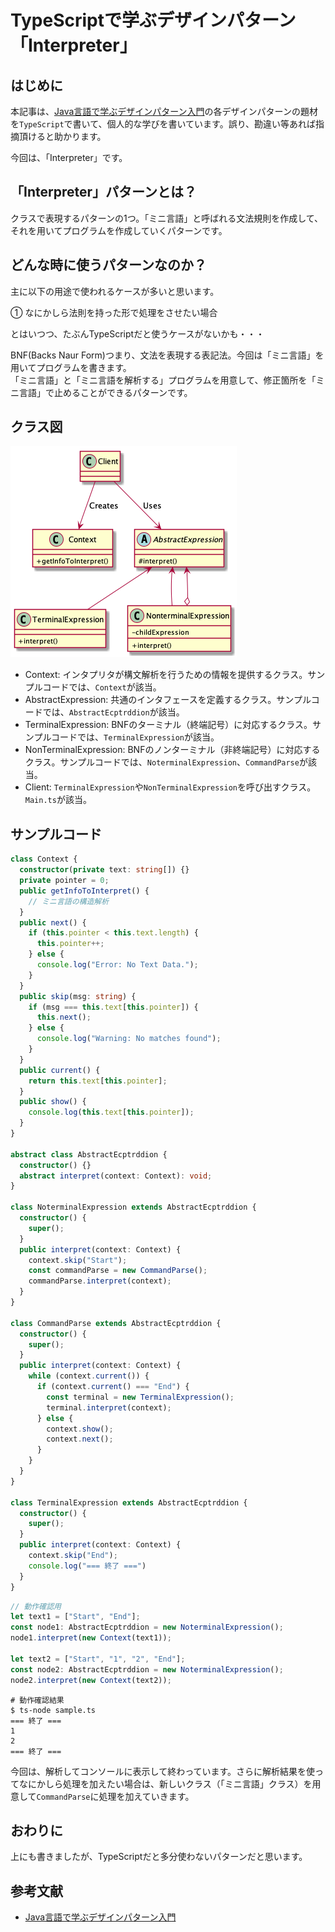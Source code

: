 # TypeScriptで学ぶデザインパターン「Interpreter」
## はじめに
本記事は、[Java言語で学ぶデザインパターン入門](https://www.amazon.co.jp/%E5%A2%97%E8%A3%9C%E6%94%B9%E8%A8%82%E7%89%88-Java%E8%A8%80%E8%AA%9E%E3%81%A7%E5%AD%A6%E3%81%B6%E3%83%87%E3%82%B6%E3%82%A4%E3%83%B3%E3%83%91%E3%82%BF%E3%83%BC%E3%83%B3%E5%85%A5%E9%96%80-%E7%B5%90%E5%9F%8E-%E6%B5%A9-ebook/dp/B00I8ATHGW/ref=sr_1_1?__mk_ja_JP=%E3%82%AB%E3%82%BF%E3%82%AB%E3%83%8A&dchild=1&keywords=Java%E8%A8%80%E8%AA%9E%E3%81%A7%E5%AD%A6%E3%81%B6%E3%83%87%E3%82%B6%E3%82%A4%E3%83%B3%E3%83%91%E3%82%BF%E3%83%BC%E3%83%B3%E5%85%A5%E9%96%80&qid=1588525185&sr=8-1)の各デザインパターンの題材を`TypeScript`で書いて、個人的な学びを書いています。誤り、勘違い等あれば指摘頂けると助かります。  
  
今回は、「Interpreter」です。  

## 「Interpreter」パターンとは？
クラスで表現するパターンの1つ。「ミニ言語」と呼ばれる文法規則を作成して、それを用いてプログラムを作成していくパターンです。

## どんな時に使うパターンなのか？
主に以下の用途で使われるケースが多いと思います。  
  
① なにかしら法則を持った形で処理をさせたい場合

とはいつつ、たぶんTypeScriptだと使うケースがないかも・・・  
  
BNF(Backs Naur Form)つまり、文法を表現する表記法。今回は「ミニ言語」を用いてプログラムを書きます。  
「ミニ言語」と「ミニ言語を解析する」プログラムを用意して、修正箇所を「ミニ言語」で止めることができるパターンです。  

## クラス図
![InterpreterClassDiagram](https://github.com/Kodak4400/DesignPattern/blob/master/Interpreter/Interpreter.png)

- Context: インタプリタが構文解析を行うための情報を提供するクラス。サンプルコードでは、`Context`が該当。
- AbstractExpression: 共通のインタフェースを定義するクラス。サンプルコードでは、`AbstractEcptrddion`が該当。
- TerminalExpression: BNFのターミナル（終端記号）に対応するクラス。サンプルコードでは、`TerminalExpression`が該当。
- NonTerminalExpression: BNFのノンターミナル（非終端記号）に対応するクラス。サンプルコードでは、`NoterminalExpression`、`CommandParse`が該当。
- Client: `TerminalExpression`や`NonTerminalExpression`を呼び出すクラス。`Main.ts`が該当。

## サンプルコード
```TypeScript:Interpreter.ts
class Context {
  constructor(private text: string[]) {}
  private pointer = 0;
  public getInfoToInterpret() {
    // ミニ言語の構造解析
  }
  public next() {
    if (this.pointer < this.text.length) {
      this.pointer++;
    } else {
      console.log("Error: No Text Data.");
    }
  }
  public skip(msg: string) {
    if (msg === this.text[this.pointer]) {
      this.next();
    } else {
      console.log("Warning: No matches found");
    }
  }
  public current() {
    return this.text[this.pointer];
  }
  public show() {
    console.log(this.text[this.pointer]);
  }
}

abstract class AbstractEcptrddion {
  constructor() {}
  abstract interpret(context: Context): void;
}

class NoterminalExpression extends AbstractEcptrddion {
  constructor() {
    super();
  }
  public interpret(context: Context) {
    context.skip("Start");
    const commandParse = new CommandParse();
    commandParse.interpret(context);
  }
}

class CommandParse extends AbstractEcptrddion {
  constructor() {
    super();
  }
  public interpret(context: Context) {
    while (context.current()) {
      if (context.current() === "End") {
        const terminal = new TerminalExpression();
        terminal.interpret(context);
      } else {
        context.show();
        context.next();
      }
    }
  }
}

class TerminalExpression extends AbstractEcptrddion {
  constructor() {
    super();
  }
  public interpret(context: Context) {
    context.skip("End");
    console.log("=== 終了 ===")
  }
}
```

```TypeScript:Main.ts
// 動作確認用
let text1 = ["Start", "End"];
const node1: AbstractEcptrddion = new NoterminalExpression();
node1.interpret(new Context(text1));

let text2 = ["Start", "1", "2", "End"];
const node2: AbstractEcptrddion = new NoterminalExpression();
node2.interpret(new Context(text2));
```

```shell:動作確認結果
# 動作確認結果
$ ts-node sample.ts 
=== 終了 ===
1
2
=== 終了 ===
```
  
今回は、解析してコンソールに表示して終わっています。さらに解析結果を使ってなにかしら処理を加えたい場合は、新しいクラス（「ミニ言語」クラス）を用意して`CommandParse`に処理を加えていきます。

## おわりに
上にも書きましたが、TypeScriptだと多分使わないパターンだと思います。  

## 参考文献
- [Java言語で学ぶデザインパターン入門](https://www.amazon.co.jp/%E5%A2%97%E8%A3%9C%E6%94%B9%E8%A8%82%E7%89%88-Java%E8%A8%80%E8%AA%9E%E3%81%A7%E5%AD%A6%E3%81%B6%E3%83%87%E3%82%B6%E3%82%A4%E3%83%B3%E3%83%91%E3%82%BF%E3%83%BC%E3%83%B3%E5%85%A5%E9%96%80-%E7%B5%90%E5%9F%8E-%E6%B5%A9-ebook/dp/B00I8ATHGW/ref=sr_1_1?__mk_ja_JP=%E3%82%AB%E3%82%BF%E3%82%AB%E3%83%8A&dchild=1&keywords=Java%E8%A8%80%E8%AA%9E%E3%81%A7%E5%AD%A6%E3%81%B6%E3%83%87%E3%82%B6%E3%82%A4%E3%83%B3%E3%83%91%E3%82%BF%E3%83%BC%E3%83%B3%E5%85%A5%E9%96%80&qid=1588525185&sr=8-1)

